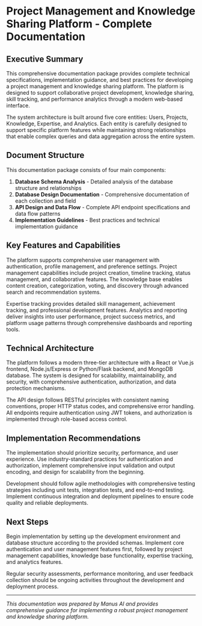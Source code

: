 # Project Management and Knowledge Sharing Platform - Complete Documentation

## Executive Summary

This comprehensive documentation package provides complete technical specifications, implementation guidance, and best practices for developing a project management and knowledge sharing platform. The platform is designed to support collaborative project development, knowledge sharing, skill tracking, and performance analytics through a modern web-based interface.

The system architecture is built around five core entities: Users, Projects, Knowledge, Expertise, and Analytics. Each entity is carefully designed to support specific platform features while maintaining strong relationships that enable complex queries and data aggregation across the entire system.

## Document Structure

This documentation package consists of four main components:

1. **Database Schema Analysis** - Detailed analysis of the database structure and relationships
2. **Database Design Documentation** - Comprehensive documentation of each collection and field
3. **API Design and Data Flow** - Complete API endpoint specifications and data flow patterns
4. **Implementation Guidelines** - Best practices and technical implementation guidance

## Key Features and Capabilities

The platform supports comprehensive user management with authentication, profile management, and preference settings. Project management capabilities include project creation, timeline tracking, status management, and collaborative features. The knowledge base enables content creation, categorization, voting, and discovery through advanced search and recommendation systems.

Expertise tracking provides detailed skill management, achievement tracking, and professional development features. Analytics and reporting deliver insights into user performance, project success metrics, and platform usage patterns through comprehensive dashboards and reporting tools.

## Technical Architecture

The platform follows a modern three-tier architecture with a React or Vue.js frontend, Node.js/Express or Python/Flask backend, and MongoDB database. The system is designed for scalability, maintainability, and security, with comprehensive authentication, authorization, and data protection mechanisms.

The API design follows RESTful principles with consistent naming conventions, proper HTTP status codes, and comprehensive error handling. All endpoints require authentication using JWT tokens, and authorization is implemented through role-based access control.

## Implementation Recommendations

The implementation should prioritize security, performance, and user experience. Use industry-standard practices for authentication and authorization, implement comprehensive input validation and output encoding, and design for scalability from the beginning.

Development should follow agile methodologies with comprehensive testing strategies including unit tests, integration tests, and end-to-end testing. Implement continuous integration and deployment pipelines to ensure code quality and reliable deployments.

## Next Steps

Begin implementation by setting up the development environment and database structure according to the provided schemas. Implement core authentication and user management features first, followed by project management capabilities, knowledge base functionality, expertise tracking, and analytics features.

Regular security assessments, performance monitoring, and user feedback collection should be ongoing activities throughout the development and deployment process.

---

*This documentation was prepared by Manus AI and provides comprehensive guidance for implementing a robust project management and knowledge sharing platform.*

